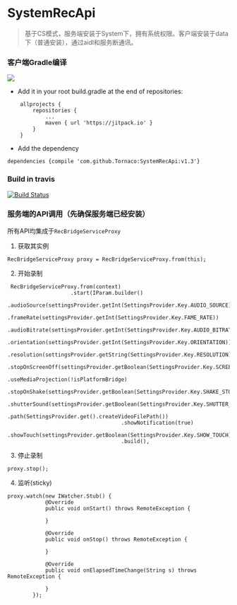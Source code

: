 # SystemRecApi

> 基于CS模式，服务端安装于System下，拥有系统权限。客户端安装于data下（普通安装），通过aidl和服务断通讯。

### 客户端Gradle编译
[![](https://jitpack.io/v/Tornaco/SystemRecApi.svg)](https://jitpack.io/#Tornaco/SystemRecApi)

* Add it in your root build.gradle at the end of repositories:
```
	allprojects {
		repositories {
			...
			maven { url 'https://jitpack.io' }
		}
	}
```
* Add the dependency
```
dependencies {compile 'com.github.Tornaco:SystemRecApi:v1.3'}
```

### Build in travis
[![Build Status](https://travis-ci.org/Tornaco/SystemRecApi.svg?branch=master)](https://travis-ci.org/Tornaco/SystemRecApi)

### 服务端的API调用（先确保服务端已经安装）

所有API均集成于```RecBridgeServiceProxy```

1. 获取其实例
```
RecBridgeServiceProxy proxy = RecBridgeServiceProxy.from(this);
```

2. 开始录制
```
 RecBridgeServiceProxy.from(context)
                    .start(IParam.builder()
                                    .audioSource(settingsProvider.getInt(SettingsProvider.Key.AUDIO_SOURCE))
                                    .frameRate(settingsProvider.getInt(SettingsProvider.Key.FAME_RATE))
                                    .audioBitrate(settingsProvider.getInt(SettingsProvider.Key.AUDIO_BITRATE_RATE_K))
                                    .orientation(settingsProvider.getInt(SettingsProvider.Key.ORIENTATION))
                                    .resolution(settingsProvider.getString(SettingsProvider.Key.RESOLUTION))
                                    .stopOnScreenOff(settingsProvider.getBoolean(SettingsProvider.Key.SCREEN_OFF_STOP))
                                    .useMediaProjection(!isPlatformBridge)
                                    .stopOnShake(settingsProvider.getBoolean(SettingsProvider.Key.SHAKE_STOP))
                                    .shutterSound(settingsProvider.getBoolean(SettingsProvider.Key.SHUTTER_SOUND))
                                    .path(SettingsProvider.get().createVideoFilePath())
                                    .showNotification(true)
                                    .showTouch(settingsProvider.getBoolean(SettingsProvider.Key.SHOW_TOUCH))
                                    .build(),
```

3. 停止录制
```
proxy.stop();
```

4. 监听(sticky)
```
proxy.watch(new IWatcher.Stub() {
            @Override
            public void onStart() throws RemoteException {
                
            }

            @Override
            public void onStop() throws RemoteException {

            }

            @Override
            public void onElapsedTimeChange(String s) throws RemoteException {

            }
        });
```
